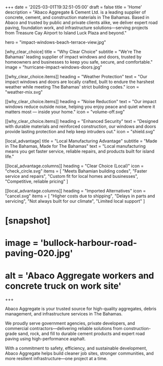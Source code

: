 +++
date = '2025-03-01T19:32:51-05:00'
draft = false
title = 'Home'
description = "Abaco Aggregate & Cement Ltd. is a leading supplier of concrete, cement, and construction materials in The Bahamas. Based in Abaco and trusted by public and private clients alike, we deliver expert road paving, foundation work, and infrastructure solutions—serving projects from Treasure Cay Airport to Island Luck Plaza and beyond."

hero = "impact-windows-beach-terrace-view.jpg"

[why_clear_choice]
title = "Why Clear Choice"
subtitle = "We're The Bahamas' leading supplier of impact windows and doors, trusted by homeowners and businesses to keep you safe, secure, and comfortable."
image = "hurricane-impact-windows-doors.jpg"

[[why_clear_choice.items]]
heading = "Weather Protection"
text = "Our impact windows and doors are locally crafted, built to endure the harshest weather while meeting The Bahamas' strict building codes."
icon = "weather-mix.svg"

[[why_clear_choice.items]]
heading = "Noise Reduction"
text = "Our impact windows reduce outside noise, helping you enjoy peace and quiet where it matters most — inside your home."
icon = "volume-off.svg"

[[why_clear_choice.items]]
heading = "Enhanced Security"
text = "Designed with durable materials and reinforced construction, our windows and doors provide lasting protection and help keep intruders out."
icon = "shield.svg"


[local_advantage]
title = "Local Manufacturing Advantage"
subtitle = "Made in The Bahamas, Made for The Bahamas"
text = "Local manufacturing means you get faster service, reliable repairs, and products built for island life."

[[local_advantage.columns]]
heading = "Clear Choice (Local)"
icon = "check_circle.svg"
items = [
  "Meets Bahamian building codes",
  "Faster service and repairs",
  "Custom fit for local homes and businesses",
  "Competitive, reliable pricing"
]

[[local_advantage.columns]]
heading = "Imported Alternatives"
icon = "cancel.svg"
items = [
  "Higher costs due to shipping",
  "Delays in parts and servicing",
  "Not always built for our climate",
  "Limited local support"
]


# [snapshot]
#   image = 'bullock-harbour-road-paving-020.jpg'
#   alt = 'Abaco Aggregate workers and concrete truck on work site'

+++

<!-- Abaco Aggregate, your premier source for high-quality construction materials and services in the Bahamas. -->

<!-- From premium aggregates to top-tier cement and expert asphalt paving, we're committed to delivering excellence in every project we undertake. -->

<!-- With a focus on efficiency, safety, and community development, Abaco Aggregate is your trusted partner for building a sustainable future. -->

Abaco Aggregate is your trusted source for high-quality aggregates, debris management, and infrastructure services in The Bahamas.

We proudly serve government agencies, private developers, and commercial contractors—delivering reliable solutions from construction-grade sand, rock, and fill to durable cement products and expert road paving using high-performance asphalt.

With a commitment to safety, efficiency, and sustainable development, Abaco Aggregate helps build cleaner job sites, stronger communities, and more resilient infrastructure—one project at a time.